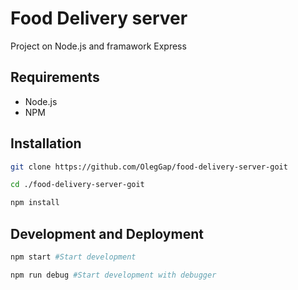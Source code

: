 # Food Delivery server

Project on Node.js and framawork Express 

## Requirements
- Node.js
- NPM
## Installation
```bash
git clone https://github.com/OlegGap/food-delivery-server-goit
```
```bash
cd ./food-delivery-server-goit
```
```bash
npm install
```
## Development and Deployment
```bash
npm start #Start development
```
```bash
npm run debug #Start development with debugger
```
